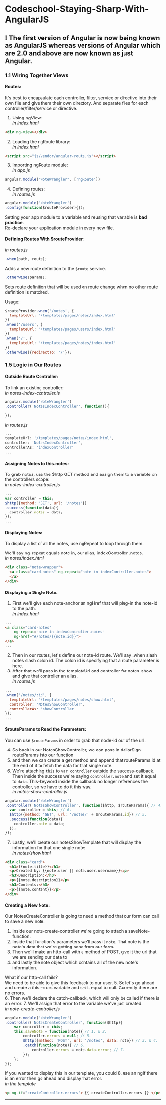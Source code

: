 # Codeschool-Staying-Sharp-With-AngularJS

## ! The first version of Angular is now being known as AngularJS whereas versions of Angular which are 2.0 and above are now known as just Angular.

### 1.1 Wiring Together Views

#### Routes:

It's best to encapsulate each controller, filter, service or directive into their own file and give them their own directory. And separate files for each controller/filter/service or directive.

1. Using ngView:  
*in index.html*
```HTML
<div ng-view></div>
```
2. Loading the ngRoute library:  
*in index.html*
```html
<script src="js/vendor/angular-route.js"></script>
```
3. Importing ngRoute module:  
*in app.js*
```js
angular.module("NoteWrangler", ['ngRoute'])
```
4. Defining routes:  
*in routes.js*
```js
angular.module('NoteWrangler')
.config(function($routeProvider){});
```
Setting your app module to a variable and reusing that variable is **bad practice**.  
Re-declare your application module in every new file.

#### Defining Routes With $routeProvider:
*in routes.js*
```js
.when(path, route);
```
Adds a new route definition to the ```$route``` service.

```js
.otherwise(params);
```
Sets route definition that will be used on route change when no other route definition is matched.

Usage:
```js
$routeProvider.when('/notes', {
  templateUrl: '/templates/pages/notes/index.html'
})
.when('/users', {
  templateUrl: '/templates/pages/users/index.html'
})
.when('/', {
  templateUrl: '/templates/pages/notes/index.html'
})
.otherwise({redirectTo: '/'});
```

### 1.5 Logic in Our Routes

#### Outside Route Controller:
To link an existing controller:  
*in notes-index-controller.js*
```js
angular.module('NoteWrangler')
.controller('NotesIndexController', function(){

});
```
*in routes.js*
```js
...
templateUrl: '/templates/pages/notes/index.html',
controller: 'NotesIndexController',
controllerAs: 'indexController'
...
```
#### Assigning Notes to this.notes:
To grab notes, use the $http GET method and assign them to a variable on the controllers scope:  
*in notes-index-controller.js*
```js
...
var controller = this;
$http({method: 'GET', url: '/notes'})
.success(function(data){
  controller.notes = data;
});
...
```
#### Displaying Notes:
To display a list of all the notes, use ngRepeat to loop through them.  

We'll say ng-repeat equals note in, our alias, indexController .notes.  
*in notes/index.html*
```html
<div class="note-wrapper">
  <a class="card-notes" ng-repeat="note in indexController.notes">
  </a>
</div>
```

#### Displaying a Single Note:
1. First we'll give each note-anchor an ngHref that will plug-in the note-id to the path.  
*in index.html*
```html
...
<a class="card-notes"
    ng-repeat="note in indexController.notes"
    ng-href="#/notes/{{note.id}}">
</a>
...
```
2. Then in our routes, let's define our note-id route. We'll say .when slash notes slash colon id. The colon id is specifying that a route parameter is here.  
3. After that we'll pass in the templateUrl and controller for notes-show and give that controller an alias.  
*in routes.js*
```js
...
.when('/notes/:id', {
  templateUrl: '/templates/pages/notes/show.html',
  controller: 'NotesShowController',
  controllerAs: 'showController'
});
...
  ```

  #### $routeParams to Read the Parameters:
You can use ```$routeParams``` in order to grab that node-id out of the url.

4. So back in our NotesShowController, we can pass in dollarSign routeParams into our function
5. and then we can create a get method and append that routeParams.id at the end of it to fetch the data for that single note.  
6. We're attaching ```this``` to ```var controller``` outside the success-callback. Then inside the success we're saying ```controller.note``` and set it equal to ```data```. This-keyword inside the callback no longer references the controller, so we have to do it this way.  
*in notes-show-controller.js*
```js
angular.module('NoteWrangler')
.controller('NotesShowController', function($http, $routeParams){ // 4.
  var controller = this; // 6.
  $http({method: 'GET', url: '/notes/' + $routeParams.id}) // 5.
  .success(function(data){
    controller.note = data;
  });
});
```
7. Lastly, we'll create our notesShowTemplate that will display the information for that one single note:  
*in notes/show.html*
```html
<div class="card">
  <h1>{{note.title}}</h1>
  <p>Created by: {{note.user || note.user.username}}</p>
  <h3>Description:</h3>
  <p>{{note.description}}</p>
  <h3>Contents:</h3>
  <p>{{note.content}}</p>
</div>
```

#### Creating a New Note:
Our NotesCreateController is going to need a method that our form can call to save a new note.  
1. Inside our note-create-controller we're going to attach a saveNote-function.  
2. Inside that function's parameters we'll pass it ```note```. That note is the note's data that we're getting send from our form.  
3. Then we'll make an http-call with a method of POST, give it the url that we are sending our data to  
4. and lastly the note object which contains all of the new note's information.

  What if our http-call fails?  
  We need to be able to give this feedback to our user.
5. So let's go ahead and create a this.errors variable and set it equal to null. Currently there are no errors.  
6. Then we'll declare the catch-callback, which will only be called if there is an error.
7. We'll assign that error to the variable we've just created.  
  *in note-create-controller.js*
```js
angular.module('NoteWrangler')
.controller('NotesCreateController', function($http){
    var controller = this;
    this.saveNote = function(note){ // 1. & 2.
        controller.errors = null; // 5.
        $http({method: 'POST', url: '/notes', data: note}) // 3. & 4. | passing 'note' as data option
        .catch(function(note){ // 6.
            controller.errors = note.data.error; // 7.
        });
    };
});
```
  If you wanted to display this in our template, you could
8. use an ngIf there is an error then go ahead and display that error.  
*in the template*
```html
<p ng-if="createController.errors"> {{ createController.errors }} </p>
```
---
